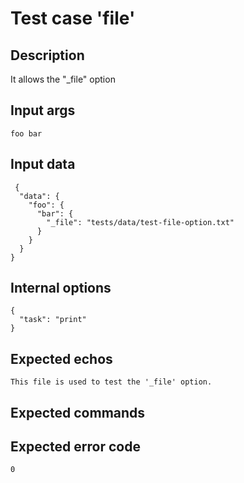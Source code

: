 # Test case 'file'

## Description

It allows the "_file" option

## Input args

    foo bar

## Input data

     {
      "data": {
        "foo": {
          "bar": {
            "_file": "tests/data/test-file-option.txt"
          }
        }
      }
    }

## Internal options

    {
      "task": "print"
    }

## Expected echos

    This file is used to test the '_file' option.

## Expected commands

## Expected error code

    0
